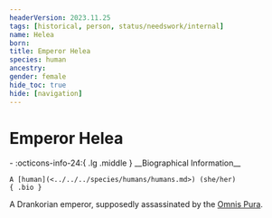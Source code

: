 ```yaml
---
headerVersion: 2023.11.25
tags: [historical, person, status/needswork/internal]
name: Helea
born:
title: Emperor Helea
species: human
ancestry:
gender: female
hide_toc: true
hide: [navigation]
---
```

# Emperor Helea
<div class="grid cards ext-narrow-margin ext-one-column" markdown>
- :octicons-info-24:{ .lg .middle } __Biographical Information__

    A [human](<../../../species/humans/humans.md>) (she/her)  
    { .bio }

</div>


A Drankorian emperor, supposedly assassinated by the [Omnis Pura](<../../../groups/drankorian-societies/omnis-pura.md>).

